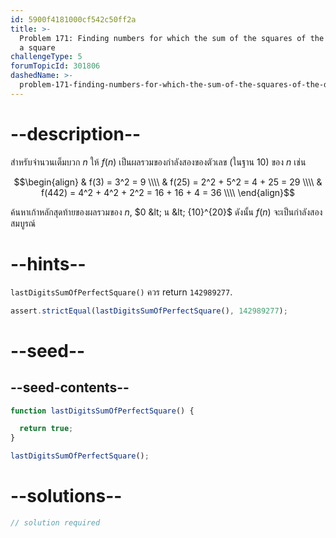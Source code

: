 ```yaml
---
id: 5900f4181000cf542c50ff2a
title: >-
  Problem 171: Finding numbers for which the sum of the squares of the digits is
  a square
challengeType: 5
forumTopicId: 301806
dashedName: >-
  problem-171-finding-numbers-for-which-the-sum-of-the-squares-of-the-digits-is-a-square
---
```


# --description--

สำหรับจำนวนเต็มบวก $n$ ให้ $f(n)$ เป็นผลรวมของกำลังสองของตัวเลข (ในฐาน 10) ของ $n$ เช่น

$$\begin{align}
  & f(3) = 3^2 = 9 \\\\
  & f(25) = 2^2 + 5^2 = 4 + 25 = 29 \\\\
  & f(442) = 4^2 + 4^2 + 2^2 = 16 + 16 + 4 = 36 \\\\
\end{align}$$

ค้นหาเก้าหลักสุดท้ายของผลรวมของ $n$, $0 &lt; น &lt; {10}^{20}$ ดังนั้น $f(n)$ จะเป็นกำลังสองสมบูรณ์

# --hints--

`lastDigitsSumOfPerfectSquare()` ควร return `142989277`.

```js
assert.strictEqual(lastDigitsSumOfPerfectSquare(), 142989277);
```

# --seed--

## --seed-contents--

```js
function lastDigitsSumOfPerfectSquare() {

  return true;
}

lastDigitsSumOfPerfectSquare();
```

# --solutions--

```js
// solution required
```
